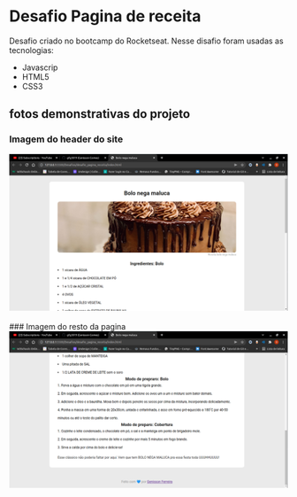 # Desafio Pagina de receita
Desafio criado no bootcamp do Rocketseat.
Nesse disafio foram usadas as tecnologias:
 - Javascrip
 - HTML5
 - CSS3
## fotos demonstrativas do projeto

### Imagem do header do site
<img src="./assets/site1.png">
<br>
<br>
### Imagem do resto da pagina

<img src="./assets/site.png">